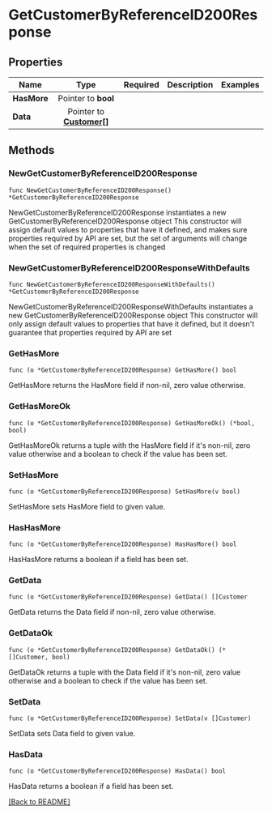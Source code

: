# GetCustomerByReferenceID200Response


## Properties
| Name | Type | Required | Description | Examples |
|------------|:-------------:|:-------------:|-------------|:-------------:|
| **HasMore** | Pointer to **bool** |  |  |  |
| **Data** | Pointer to [**Customer[]**](Customer.md) |  |  |  |

## Methods

### NewGetCustomerByReferenceID200Response

`func NewGetCustomerByReferenceID200Response() *GetCustomerByReferenceID200Response`

NewGetCustomerByReferenceID200Response instantiates a new GetCustomerByReferenceID200Response object
This constructor will assign default values to properties that have it defined,
and makes sure properties required by API are set, but the set of arguments
will change when the set of required properties is changed

### NewGetCustomerByReferenceID200ResponseWithDefaults

`func NewGetCustomerByReferenceID200ResponseWithDefaults() *GetCustomerByReferenceID200Response`

NewGetCustomerByReferenceID200ResponseWithDefaults instantiates a new GetCustomerByReferenceID200Response object
This constructor will only assign default values to properties that have it defined,
but it doesn't guarantee that properties required by API are set

### GetHasMore

`func (o *GetCustomerByReferenceID200Response) GetHasMore() bool`

GetHasMore returns the HasMore field if non-nil, zero value otherwise.

### GetHasMoreOk

`func (o *GetCustomerByReferenceID200Response) GetHasMoreOk() (*bool, bool)`

GetHasMoreOk returns a tuple with the HasMore field if it's non-nil, zero value otherwise
and a boolean to check if the value has been set.

### SetHasMore

`func (o *GetCustomerByReferenceID200Response) SetHasMore(v bool)`

SetHasMore sets HasMore field to given value.

### HasHasMore

`func (o *GetCustomerByReferenceID200Response) HasHasMore() bool`

HasHasMore returns a boolean if a field has been set.

### GetData

`func (o *GetCustomerByReferenceID200Response) GetData() []Customer`

GetData returns the Data field if non-nil, zero value otherwise.

### GetDataOk

`func (o *GetCustomerByReferenceID200Response) GetDataOk() (*[]Customer, bool)`

GetDataOk returns a tuple with the Data field if it's non-nil, zero value otherwise
and a boolean to check if the value has been set.

### SetData

`func (o *GetCustomerByReferenceID200Response) SetData(v []Customer)`

SetData sets Data field to given value.

### HasData

`func (o *GetCustomerByReferenceID200Response) HasData() bool`

HasData returns a boolean if a field has been set.


[[Back to README]](../../README.md)


